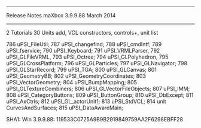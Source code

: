 ****************************************************************
Release Notes maXbox 3.9.9.88 March 2014
****************************************************************
2 Tutorials 30 Units add, VCL constructors, controls+, unit list

786 uPSI_FileUtil;
787 uPSI_changefind;
788 uPSI_cmdIntf;
789 uPSI_fservice;
790 uPSI_Keyboard;
791 uPSI_VRMLParser,
792 uPSI_GLFileVRML,
793 uPSI_Octree;
794 uPSI_GLPolyhedron,
795 uPSI_GLCrossPlatform;
796 uPSI_GLParticles;
797 uPSI_GLNavigator;
798 uPSI_GLStarRecord;
799 uPSI_TGA;
800 uPSI_GLCanvas;
801 uPSI_GeometryBB;
802 uPSI_GeometryCoordinates;
803 uPSI_VectorGeometry;
804 uPSI_BumpMapping;
805 uPSI_GLTextureCombiners;
806 uPSI_GLVectorFileObjects;
807 uPSI_IMM;
808 uPSI_CategoryButtons;
809 uPSI_ButtonGroup;
810 uPSI_DbExcept;
811 uPSI_AxCtrls;
812 uPSI_GL_actorUnit1;
813 uPSI_StdVCL;
814 unit CurvesAndSurfaces;
815 uPSI_DataAwareMain;

SHA1: Win 3.9.9.88: 119533C0725A9B9B2919849759AA2F6298EBFF28

